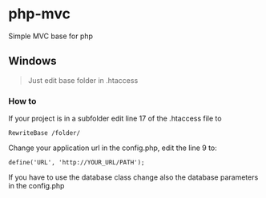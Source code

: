 # php-mvc
Simple MVC base for php

## Windows
> Just edit base folder in .htaccess

### How to 

If your project is in a subfolder edit line 17 of the .htaccess file to
```
RewriteBase /folder/
```

Change your application url in the config.php, edit the line 9 to:
```
define('URL', 'http://YOUR_URL/PATH');
```
If you have to use the database class change also the database parameters in the config.php
